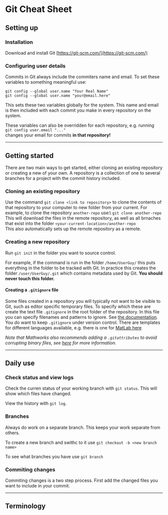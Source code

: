 # Git Cheat Sheet

## Setting up

### Installation
Download and install Git [https://git-scm.com/](https://git-scm.com/)

### Configuring user details

Commits in Git always include the commiters name and email. To set these variables to something meaningful use:

`git config --global user.name "Your Real Name"`\
`git config --global user.name "your@email.here"`

This sets these two variables globally for the system. This name and email is then included with each commit you make in every repository on the system.

These variables can also be overridden for each repository, e.g. running\
`git config user.email "..."`\
changes your email for commits **in that repository!**

---

## Getting started

There are two main ways to get started, either cloning an existing repository or creating a new of your own. A repository is a collection of one to several branches for a project with the commit history included.

### Cloning an existing repository

Use the command `git clone <link to repository>` to clone the contents of that repository to your computer to new folder from your current. For example, to clone the repository `another-repo` use:\ `git clone another-repo`\
This will download the files in the remote repository, as well as all brnaches that exist into the folder `<your-current-location>/another-repo`\
This also automatically sets up the remote repository as a remote. 

### Creating a new repository

Run `git init` in the folder you want to source control.

For example, if the command is run in the folder `/home/UserGuy/` this puts everything in the folder to be tracked with Git. In practice this creates the folder `/user/UserGuy/.git` which contains metadata used by Git. **You should never touch this folder.** 

#### Creating a `.gitignore` file

Some files created in a repository you will typically not want to be visible to Git, such as editor specific temporary files. To specify which these are create the text file `.gitignore` in the root folder of the repository. In this file you can specify filenames and patterns to ignore. See [the documentation](https://git-scm.com/docs/gitignore). You *do* want to keep `.gitignore` under version control. There are templates for different languages available, e.g. there is one for [MatLab here](https://github.com/github/gitignore/blob/master/Global/MATLAB.gitignore)

*Note that Mathworks also recommends adding a `.gitattributes` to avoid corrupting binary files, see [here](https://se.mathworks.com/help/matlab/matlab_prog/set-up-git-source-control.html) for more information.*

---
## Daily use

### Check status and view logs

Check the curren status of your working branch with `git status`. This will show which files have changed.

View the history with `git log`.

### Branches
Always do work on a separate branch. This keeps your work separate from others.

To create a new branch and swithc to it use `git checkout -b <new branch name>`

To see what branches you have use `git branch`

### Commiting changes

Commiting changes is a two step process. First add the changed files you want to include in your commit.

---
## Terminology






 